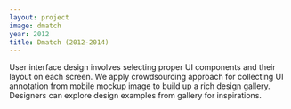```yaml
---
layout: project
image: dmatch
year: 2012
title: Dmatch (2012-2014)
---
```

User interface design involves selecting proper UI components and their layout on each screen. We apply crowdsourcing approach for collecting UI annotation from mobile mockup image to build up a rich design gallery. Designers can explore design examples from gallery for inspirations.
